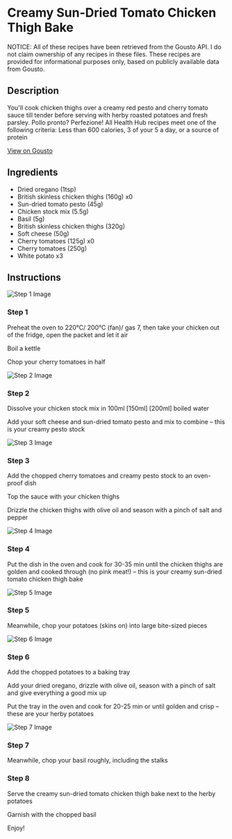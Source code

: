 # Creamy Sun-Dried Tomato Chicken Thigh Bake

NOTICE: All of these recipes have been retrieved from the Gousto API. I do not claim ownership of any recipes in these files. These recipes are provided for informational purposes only, based on publicly available data from Gousto.

## Description

You'll cook chicken thighs over a creamy red pesto and cherry tomato sauce till tender before serving with herby roasted potatoes and fresh parsley. Pollo pronto? Perfezione! All Health Hub recipes meet one of the following criteria: Less than 600 calories, 3 of your 5 a day, or a source of protein

[View on Gousto](https://www.gousto.co.uk/recipes/cookbook/creamy-sun-dried-tomato-chicken-bake)

## Ingredients

- Dried oregano (1tsp)
- British skinless chicken thighs (160g) x0
- Sun-dried tomato pesto (45g)
- Chicken stock mix (5.5g)
- Basil (5g)
- British skinless chicken thighs (320g)
- Soft cheese (50g)
- Cherry tomatoes (125g) x0
- Cherry tomatoes (250g)
- White potato x3

## Instructions

![Step 1 Image](https://production-media.gousto.co.uk/cms/recipe-step-image/1593.-step-1-x200.jpg)

### Step 1

Preheat the oven to 220°C/ 200°C (fan)/ gas 7, then take your chicken out of the fridge, open the packet and let it air

Boil a kettle

Chop your cherry tomatoes in half

![Step 2 Image](https://production-media.gousto.co.uk/cms/recipe-step-image/1593.-step-2-x200.jpg)

### Step 2

Dissolve your chicken stock mix in 100ml<span class="text-purple"> [150ml] </span><span class="text-danger">[200ml]</span> boiled water

Add your soft cheese and sun-dried tomato pesto and mix to combine – this is your creamy pesto stock

![Step 3 Image](https://production-media.gousto.co.uk/cms/recipe-step-image/1593.-step-3-x200.jpg)

### Step 3

Add the chopped cherry tomatoes and creamy pesto stock to an oven-proof dish

Top the sauce with your chicken thighs

Drizzle the chicken thighs with olive oil and season with a pinch of salt and pepper

![Step 4 Image](https://production-media.gousto.co.uk/cms/recipe-step-image/1593.-step-4-x200.jpg)

### Step 4

Put the dish in the oven and cook for 30-35 min until the chicken thighs are golden and cooked through (no pink meat!) – this is your creamy sun-dried tomato chicken thigh bake

![Step 5 Image](https://production-media.gousto.co.uk/cms/recipe-step-image/1593.-step-5-x200.jpg)

### Step 5

Meanwhile, chop your potatoes (skins on) into large bite-sized pieces

![Step 6 Image](https://production-media.gousto.co.uk/cms/recipe-step-image/1593.-step-6-x200.jpg)

### Step 6

Add the chopped potatoes to a baking tray

Add your dried oregano, drizzle with olive oil, season with a pinch of salt and give everything a good mix up

Put the tray in the oven and cook for 20-25 min or until golden and crisp – these are your herby potatoes

![Step 7 Image](https://production-media.gousto.co.uk/cms/recipe-step-image/1593.-step-7-x200.jpg)

### Step 7

Meanwhile, chop your basil roughly, including the stalks

### Step 8

Serve the creamy sun-dried tomato chicken thigh bake next to the herby potatoes

Garnish with the chopped basil

Enjoy!


